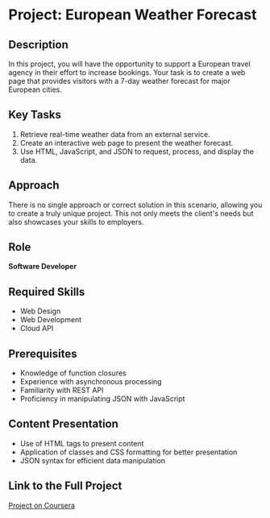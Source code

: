 # Project: European Weather Forecast

## Description

In this project, you will have the opportunity to support a European travel agency in their effort to increase bookings. Your task is to create a web page that provides visitors with a 7-day weather forecast for major European cities.

## Key Tasks

1. Retrieve real-time weather data from an external service.
2. Create an interactive web page to present the weather forecast.
3. Use HTML, JavaScript, and JSON to request, process, and display the data.

## Approach

There is no single approach or correct solution in this scenario, allowing you to create a truly unique project. This not only meets the client's needs but also showcases your skills to employers.

## Role

**Software Developer**

## Required Skills

- Web Design
- Web Development
- Cloud API

## Prerequisites

- Knowledge of function closures
- Experience with asynchronous processing
- Familiarity with REST API
- Proficiency in manipulating JSON with JavaScript

## Content Presentation

- Use of HTML tags to present content
- Application of classes and CSS formatting for better presentation
- JSON syntax for efficient data manipulation

## Link to the Full Project

[Project on Coursera](https://www.coursera.org/projects/showcase-build-a-website-api-html-javascript-json)
